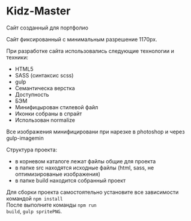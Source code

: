 # Kidz-Master

Сайт созданный для портфолио

Сайт фиксированный с минимальным разрешение 1170px.

При разработке сайта использовались следующие технологии и техники:
- HTML5
- SASS (синтаксис scss)
- gulp
- Семантическа верстка
- Доступность
- БЭМ
- Минифицырован стилевой файл
- Иконки собраны в спрайт
- Использован normalize

Все изображения минифицировани при нарезке в photoshop и через gulp-imagemin

Структура проекта:
- в корневом каталоге лежат файлы общие для проекта
- в папке src находятся исходные файлы (html, sass, не оптимизированые изображения)
- в папке build находится собранный проект

Для сборки проекта самостоятельно установите все зависимости командой <code>npm install</code> <br>
После выполните команды <code>npm run build</code>, <code>gulp spritePNG</code>.

